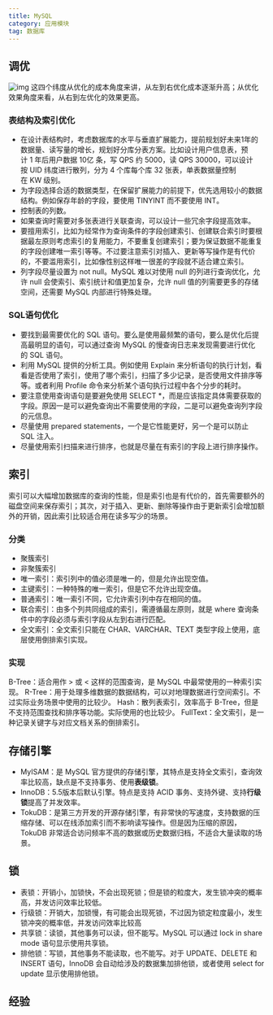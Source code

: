 ```yaml
---
title: MySQL
category: 应用模块
tag: 数据库
---
```


## 调优
![img](http://s0.lgstatic.com/i/image2/M01/8A/CF/CgoB5l14tcCAW4TEAAA4gPziGLI076.png)
这四个纬度从优化的成本角度来讲，从左到右优化成本逐渐升高；从优化效果角度来看，从右到左优化的效果更高。

### 表结构及索引优化
* 在设计表结构时，考虑数据库的水平与垂直扩展能力，提前规划好未来1年的数据量、读写量的增长，规划好分库分表方案。比如设计用户信息表，预计 1 年后用户数据 10亿 条，写 QPS 约 5000，读 QPS 30000，可以设计按 UID 纬度进行散列，分为 4 个库每个库 32 张表，单表数据量控制在 KW 级别。
* 为字段选择合适的数据类型，在保留扩展能力的前提下，优先选用较小的数据结构。例如保存年龄的字段，要使用 TINYINT 而不要使用 INT。
* 控制表的列数。
* 如果查询时需要对多张表进行关联查询，可以设计一些冗余字段提高效率。
* 要擅用索引，比如为经常作为查询条件的字段创建索引、创建联合索引时要根据最左原则考虑索引的复用能力，不要重复创建索引；要为保证数据不能重复的字段创建唯一索引等等。不过要注意索引对插入、更新等写操作是有代价的，不要滥用索引，比如像性别这样唯一很差的字段就不适合建立索引。
* 列字段尽量设置为 not null。MySQL 难以对使用 null 的列进行查询优化，允许 null 会使索引、索引统计和值更加复杂，允许 null 值的列需要更多的存储空间，还需要 MySQL 内部进行特殊处理。

### SQL语句优化
* 要找到最需要优化的 SQL 语句。要么是使用最频繁的语句，要么是优化后提高最明显的语句，可以通过查询 MySQL 的慢查询日志来发现需要进行优化的 SQL 语句。
* 利用 MySQL 提供的分析工具。例如使用 Explain 来分析语句的执行计划，看看是否使用了索引，使用了哪个索引，扫描了多少记录，是否使用文件排序等等。或者利用 Profile 命令来分析某个语句执行过程中各个分步的耗时。
* 要注意使用查询语句是要避免使用 SELECT *，而是应该指定具体需要获取的字段。原因一是可以避免查询出不需要使用的字段，二是可以避免查询列字段的元信息。
* 尽量使用 prepared statements，一个是它性能更好，另一个是可以防止 SQL 注入。
* 尽量使用索引扫描来进行排序，也就是尽量在有索引的字段上进行排序操作。

## 索引
索引可以大幅增加数据库的查询的性能，但是索引也是有代价的，首先需要额外的磁盘空间来保存索引；其次，对于插入、更新、删除等操作由于更新索引会增加额外的开销，因此索引比较适合用在读多写少的场景。
### 分类
* 聚簇索引
* 非聚簇索引
* 唯一索引：索引列中的值必须是唯一的，但是允许出现空值。
* 主键索引：一种特殊的唯一索引，但是它不允许出现空值。
* 普通索引：唯一索引不同，它允许索引列中存在相同的值。
* 联合索引：由多个列共同组成的索引，需遵循最左原则，就是 where 查询条件中的字段必须与索引字段从左到右进行匹配。
* 全文索引：全文索引只能在 CHAR、VARCHAR、TEXT 类型字段上使用，底层使用倒排索引实现。

### 实现
B-Tree：适合用作 > 或 < 这样的范围查询，是 MySQL 中最常使用的一种索引实现。
R-Tree：用于处理多维数据的数据结构，可以对地理数据进行空间索引。不过实际业务场景中使用的比较少。
Hash：散列表索引，效率高于 B-Tree，但是不支持范围查找和排序等功能。实际使用的也比较少。
FullText：全文索引，是一种记录关键字与对应文档关系的倒排索引。

## 存储引擎
* MyISAM：是 MySQL 官方提供的存储引擎，其特点是支持全文索引，查询效率比较高，缺点是不支持事务、使用**表级锁**。
* InnoDB：5.5版本后默认引擎。特点是支持 ACID 事务、支持外键、支持**行级锁**提高了并发效率。
* TokuDB：是第三方开发的开源存储引擎，有非常快的写速度，支持数据的压缩存储、可以在线添加索引而不影响读写操作。但是因为压缩的原因，TokuDB 非常适合访问频率不高的数据或历史数据归档，不适合大量读取的场景。

## 锁
* 表锁：开销小，加锁快，不会出现死锁；但是锁的粒度大，发生锁冲突的概率高，并发访问效率比较低。
* 行级锁：开销大，加锁慢，有可能会出现死锁，不过因为锁定粒度最小，发生锁冲突的概率低，并发访问效率比较高
* 共享锁：读锁，其他事务可以读，但不能写。MySQL 可以通过 lock in share mode 语句显示使用共享锁。
* 排他锁：写锁，其他事务不能读取，也不能写。对于 UPDATE、DELETE 和 INSERT 语句，InnoDB 会自动给涉及的数据集加排他锁，或者使用 select for update 显示使用排他锁。

## 经验